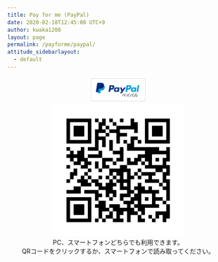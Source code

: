 ```yaml
---
title: Pay for me (PayPal)
date: 2020-02-18T12:45:00 UTC+9
author: kwaka1208
layout: page
permalink: /payforme/paypal/
attitude_sidebarlayout:
  - default
---
```


<div style="text-align: center; font-size: 14px;">
	<img src="/assets/images/payforme/logo_paypal.png" style="width:auto; height:60px;">
	<br>
	<a href="https://paypal.me/kwaka1208?locale.x=ja_JP">
		<img src="/assets/images/payforme/qr_paypal.png" style="width:300px; height:auto;">
	</a>
	<br>
	PC、スマートフォンどちらでも利用できます。<br>
	QRコードをクリックするか、スマートフォンで読み取ってください。
</div>